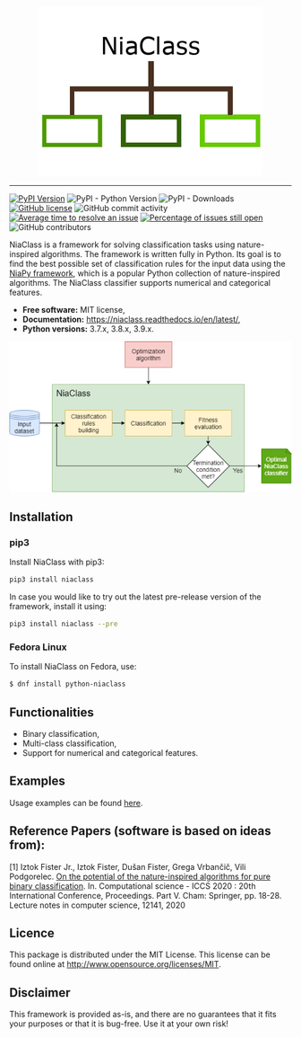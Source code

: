<p align="center"><img src=".github/images/niaclass_logo.png" alt="NiaClass" title="NiaClass"/></p>

---

[![PyPI Version](https://img.shields.io/pypi/v/niaclass.svg)](https://pypi.python.org/pypi/niaclass)
![PyPI - Python Version](https://img.shields.io/pypi/pyversions/niaclass.svg)
![PyPI - Downloads](https://img.shields.io/pypi/dm/niaclass.svg)
[![GitHub license](https://img.shields.io/github/license/lukapecnik/niaclass.svg)](https://github.com/lukapecnik/niaclass/blob/master/LICENSE)
![GitHub commit activity](https://img.shields.io/github/commit-activity/w/lukapecnik/niaclass.svg)
[![Average time to resolve an issue](http://isitmaintained.com/badge/resolution/lukapecnik/niaclass.svg)](http://isitmaintained.com/project/lukapecnik/niaclass "Average time to resolve an issue")
[![Percentage of issues still open](http://isitmaintained.com/badge/open/lukapecnik/niaclass.svg)](http://isitmaintained.com/project/lukapecnik/niaclass "Percentage of issues still open")
![GitHub contributors](https://img.shields.io/github/contributors/lukapecnik/niaclass.svg)

NiaClass is a framework for solving classification tasks using nature-inspired algorithms. The framework is written fully in Python. Its goal is to find the best possible set of classification rules for the input data using the <a href="https://github.com/NiaOrg/NiaPy">NiaPy framework</a>, which is a popular Python collection of nature-inspired algorithms. The NiaClass classifier supports numerical and categorical features.

* **Free software:** MIT license,
* **Documentation:** https://niaclass.readthedocs.io/en/latest/,
* **Python versions:** 3.7.x, 3.8.x, 3.9.x.

<p align="center"><img src=".github/images/niaclass.png" alt="NiaClass" title="NiaClass"/></p>

## Installation

### pip3

Install NiaClass with pip3:

```sh
pip3 install niaclass
```

In case you would like to try out the latest pre-release version of the framework, install it using:

```sh
pip3 install niaclass --pre
```

### Fedora Linux

To install NiaClass on Fedora, use:

```sh
$ dnf install python-niaclass
```

## Functionalities

- Binary classification,
- Multi-class classification,
- Support for numerical and categorical features.

## Examples

Usage examples can be found [here](examples).

## Reference Papers (software is based on ideas from):

[1] Iztok Fister Jr., Iztok Fister, Dušan Fister, Grega Vrbančič, Vili Podgorelec. [On the potential of the nature-inspired algorithms for pure binary classification](http://www.iztok-jr-fister.eu/static/publications/267.pdf). In. Computational science - ICCS 2020 : 20th International Conference, Proceedings. Part V. Cham: Springer, pp. 18-28. Lecture notes in computer science, 12141, 2020

## Licence

This package is distributed under the MIT License. This license can be found online at <http://www.opensource.org/licenses/MIT>.

## Disclaimer

This framework is provided as-is, and there are no guarantees that it fits your purposes or that it is bug-free. Use it at your own risk!
